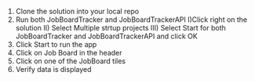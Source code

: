 1) Clone the solution into your local repo
2) Run both JobBoardTracker and JobBoardTrackerAPI
	I)Click right on the solution 
	II) Select Multiple strtup projects
	III) Select Start for both JobBoardTracker and JobBoardTrackerAPI and click OK
3) Click Start to run the app
4) Click on Job Board in the header
5) Click on one of the JobBoard tiles
6) Verify data is displayed